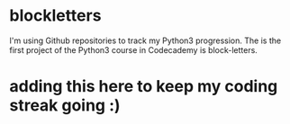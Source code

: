 # blockletters
I'm using Github repositories to track my Python3 progression. 
The is the first project of the Python3 course in Codecademy is block-letters.
# adding this here to keep my coding streak going :)
